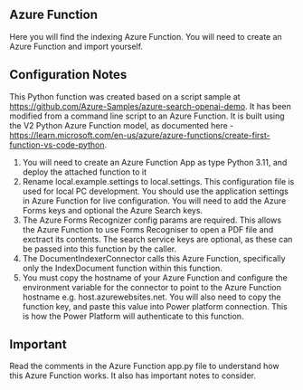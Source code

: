 ## Azure Function
Here you will find the indexing Azure Function. You will need to create an Azure Function and import yourself.

## Configuration Notes
This Python function was created based on a script sample at https://github.com/Azure-Samples/azure-search-openai-demo. It has been modified from a command line script to an Azure Function. It is built using the V2 Python Azure Function model, as documented here - https://learn.microsoft.com/en-us/azure/azure-functions/create-first-function-vs-code-python.

1. You will need to create an Azure Function App as type Python 3.11, and deploy the attached function to it
2. Rename local.example.settings to local.settings. This configuration file is used for local PC development. You should use the application settings in Azure Function for live configuration. You will need to add the Azure Forms keys and optional the Azure Search keys.
3. The Azure Forms Recognizer config params are required. This allows the Azure Function to use Forms Recogniser to open a PDF file and exctract its contents. The search service keys are optional, as these can be passed into this function by the caller.
4. The DocumentIndexerConnector calls this Azure Function, specifically only the IndexDocument function within this function.
5. You must copy the hostname of your Azure Function and configure the environment variable for the connector to point to the Azure Function hostname e.g. host.azurewebsites.net. You will also need to copy the function key, and paste this value into Power platform connection. This is how the Power Platform will authenticate to this function.

## Important
Read the comments in the Azure Function app.py file to understand how this Azure Function works. It also has important notes to consider.
